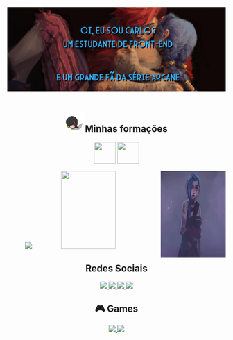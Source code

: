 <div align="center">
<img src=https://github.com/Thoomas806/Thoomas806/blob/main/imagens/testeArcane.jpg alt="banner da Jinx e Vi escrito: oi, eu sou carlos um estudante de front-end e um grande fã da série Arcane" >
</div>
<br>

<h2 align="center"> <img src=https://github.com/Thoomas806/Thoomas806/blob/main/imagens/laptop.gif width="45px" height="45px">Minhas formações</h2>

<p align="center"> 
  <img src="https://cdn.jsdelivr.net/gh/devicons/devicon/icons/html5/html5-plain-wordmark.svg" width="50px" height="50px"/>
  <img src="https://cdn.jsdelivr.net/gh/devicons/devicon/icons/css3/css3-plain-wordmark.svg" width="50px" height="50px" /> </p>
  
  <img src=https://github.com/Thoomas806/Thoomas806/blob/main/imagens/hi-jinx.gif  width="150px" height="200px" alt="meu banner" align="right">
  
  <div align="center">
    <img height="180em" src="https://github-readme-stats.vercel.app/api?username=Thoomas806&show_icons=true&theme=tokyonight&include_all_commits=true&count_private=true"/>
    <img height="180em" width="50%" src="https://github-readme-stats.vercel.app/api/top-langs/?username=Thoomas806&layout=compact&langs_count=7&theme=tokyonight"/>
  </div>
  
  <div align="center">
  <h2>Redes Sociais</h2>
    <p>
      <a href="https://www.twitch.tv/lthoomas">
        <img src=https://img.shields.io/badge/Twitch-9146FF?style=for-the-badge&logo=twitch&logoColor=white>
      </a>
      <a href="https://www.instagram.com/_carlws_/">
        <img src=https://img.shields.io/badge/Instagram-E4405F?style=for-the-badge&logo=instagram&logoColor=white>
      </a>
      <a href="mailto:cataclysm608@gmail.com">
        <img src=https://img.shields.io/badge/Gmail-D14836?style=for-the-badge&logo=gmail&logoColor=white>
      </a>
      <a href="https://www.linkedin.com/in/carlos-eduardo-vanziler-gomes-aa759b236/">
        <img src=https://img.shields.io/badge/LinkedIn-0077B5?style=for-the-badge&logo=linkedin&logoColor=white>
      </a>
    </p>
  <h2>🎮 Games</h2>
      <a href="https://www.riotgames.com/pt-br/quem-somos">
        <img src=https://img.shields.io/badge/Riot_Games-D32936?style=for-the-badge&logo=riot-games&logoColor=white>
      </a>
      <a href="https://www.blizzard.com/pt-br/company/about">
        <img src=https://img.shields.io/badge/Battle.net-000?style=for-the-badge&logo=battle.net&logoColor=148EFF>
      </a>
  </div>

